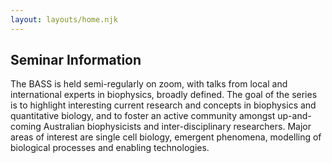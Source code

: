 ```yaml
---
layout: layouts/home.njk
---
```


## Seminar Information

The BASS is held semi-regularly on zoom, with talks from local and international experts in biophysics, broadly defined. The goal of the series is to highlight interesting current research and concepts in biophysics and quantitative biology, and to foster an active community amongst up-and-coming Australian biophysicists and inter-disciplinary researchers. Major areas of interest are single cell biology, emergent phenomena, modelling of biological processes and enabling technologies.

